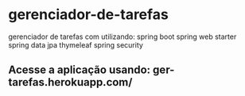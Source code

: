 # gerenciador-de-tarefas
gerenciador de tarefas com utilizando:
spring boot
spring web starter
spring data jpa
thymeleaf
spring security
<h2> Acesse a aplicação usando: ger-tarefas.herokuapp.com/ <h2>
